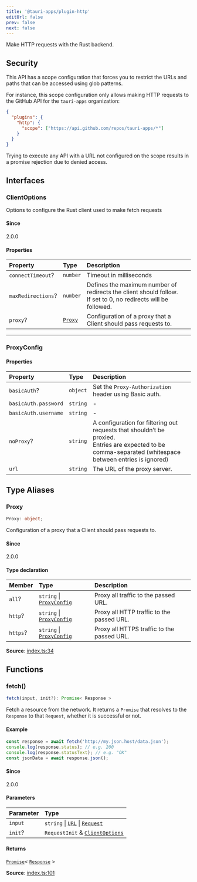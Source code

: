 ```yaml
---
title: '@tauri-apps/plugin-http'
editUrl: false
prev: false
next: false
---
```


Make HTTP requests with the Rust backend.

## Security

This API has a scope configuration that forces you to restrict the URLs and paths that can be accessed using glob patterns.

For instance, this scope configuration only allows making HTTP requests to the GitHub API for the `tauri-apps` organization:

```json
{
  "plugins": {
    "http": {
      "scope": ["https://api.github.com/repos/tauri-apps/*"]
    }
  }
}
```

Trying to execute any API with a URL not configured on the scope results in a promise rejection due to denied access.

## Interfaces

### ClientOptions

Options to configure the Rust client used to make fetch requests

#### Since

2.0.0

#### Properties

| Property                                                               | Type                                          | Description                                                                                                        |
| :--------------------------------------------------------------------- | :-------------------------------------------- | :----------------------------------------------------------------------------------------------------------------- |
| <a id="connecttimeout" name="connecttimeout"></a> `connectTimeout`?    | `number`                                      | Timeout in milliseconds                                                                                            |
| <a id="maxredirections" name="maxredirections"></a> `maxRedirections`? | `number`                                      | Defines the maximum number of redirects the client should follow.<br />If set to 0, no redirects will be followed. |
| <a id="proxy" name="proxy"></a> `proxy`?                               | [`Proxy`](/references/javascript/http/#proxy) | Configuration of a proxy that a Client should pass requests to.                                                    |

---

### ProxyConfig

#### Properties

| Property                                                   | Type     | Description                                                                                                                                                   |
| :--------------------------------------------------------- | :------- | :------------------------------------------------------------------------------------------------------------------------------------------------------------ |
| <a id="basicauth" name="basicauth"></a> `basicAuth`?       | `object` | Set the `Proxy-Authorization` header using Basic auth.                                                                                                        |
| <a id="password" name="password"></a> `basicAuth.password` | `string` | -                                                                                                                                                             |
| <a id="username" name="username"></a> `basicAuth.username` | `string` | -                                                                                                                                                             |
| <a id="noproxy" name="noproxy"></a> `noProxy`?             | `string` | A configuration for filtering out requests that shouldn’t be proxied.<br />Entries are expected to be comma-separated (whitespace between entries is ignored) |
| <a id="url" name="url"></a> `url`                          | `string` | The URL of the proxy server.                                                                                                                                  |

## Type Aliases

### Proxy

```ts
Proxy: object;
```

Configuration of a proxy that a Client should pass requests to.

#### Since

2.0.0

#### Type declaration

| Member                                   | Type                                                                  | Description                                |
| :--------------------------------------- | :-------------------------------------------------------------------- | :----------------------------------------- |
| <a id="all" name="all"></a> `all`?       | `string` \| [`ProxyConfig`](/references/javascript/http/#proxyconfig) | Proxy all traffic to the passed URL.       |
| <a id="http" name="http"></a> `http`?    | `string` \| [`ProxyConfig`](/references/javascript/http/#proxyconfig) | Proxy all HTTP traffic to the passed URL.  |
| <a id="https" name="https"></a> `https`? | `string` \| [`ProxyConfig`](/references/javascript/http/#proxyconfig) | Proxy all HTTPS traffic to the passed URL. |

**Source**: [index.ts:34](https://github.com/tauri-apps/plugins-workspace/blob/v2/plugins/http/guest-js/index.ts#L34)

## Functions

### fetch()

```ts
fetch(input, init?): Promise< Response >
```

Fetch a resource from the network. It returns a `Promise` that resolves to the
`Response` to that `Request`, whether it is successful or not.

#### Example

```typescript
const response = await fetch('http://my.json.host/data.json');
console.log(response.status); // e.g. 200
console.log(response.statusText); // e.g. "OK"
const jsonData = await response.json();
```

#### Since

2.0.0

#### Parameters

| Parameter | Type                                                                                                                                   |
| :-------- | :------------------------------------------------------------------------------------------------------------------------------------- |
| `input`   | `string` \| [`URL`](https://developer.mozilla.org/docs/Web/API/URL) \| [`Request`](https://developer.mozilla.org/docs/Web/API/Request) |
| `init`?   | `RequestInit` & [`ClientOptions`](/references/javascript/http/#clientoptions)                                                          |

#### Returns

[`Promise`](https://developer.mozilla.org/docs/Web/JavaScript/Reference/Global_Objects/Promise)\< [`Response`](https://developer.mozilla.org/docs/Web/API/Response) \>

**Source**: [index.ts:101](https://github.com/tauri-apps/plugins-workspace/blob/v2/plugins/http/guest-js/index.ts#L101)
